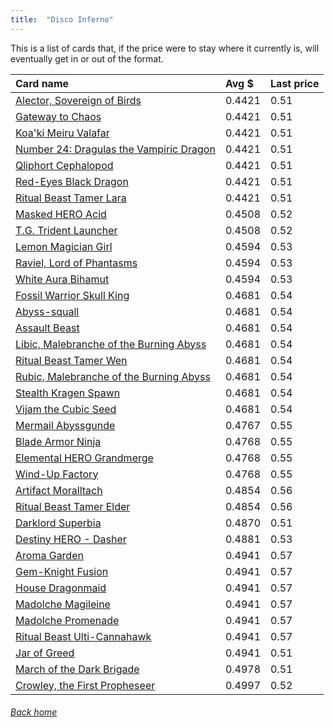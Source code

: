 ```yaml
---
title:  "Disco Inferno"
---
```


This is a list of cards that, if the price were to stay where it currently is, will eventually get in or out of the format.

| Card name | Avg $ | Last price |
| :-- | :-- | :-- |
[Alector, Sovereign of Birds](https://db.ygoprodeck.com/card/?search=Alector,%20Sovereign%20of%20Birds) | 0.4421 | 0.51 |
[Gateway to Chaos](https://db.ygoprodeck.com/card/?search=Gateway%20to%20Chaos) | 0.4421 | 0.51 |
[Koa'ki Meiru Valafar](https://db.ygoprodeck.com/card/?search=Koa'ki%20Meiru%20Valafar) | 0.4421 | 0.51 |
[Number 24: Dragulas the Vampiric Dragon](https://db.ygoprodeck.com/card/?search=Number%2024:%20Dragulas%20the%20Vampiric%20Dragon) | 0.4421 | 0.51 |
[Qliphort Cephalopod](https://db.ygoprodeck.com/card/?search=Qliphort%20Cephalopod) | 0.4421 | 0.51 |
[Red-Eyes Black Dragon](https://db.ygoprodeck.com/card/?search=Red-Eyes%20Black%20Dragon) | 0.4421 | 0.51 |
[Ritual Beast Tamer Lara](https://db.ygoprodeck.com/card/?search=Ritual%20Beast%20Tamer%20Lara) | 0.4421 | 0.51 |
[Masked HERO Acid](https://db.ygoprodeck.com/card/?search=Masked%20HERO%20Acid) | 0.4508 | 0.52 |
[T.G. Trident Launcher](https://db.ygoprodeck.com/card/?search=T.G.%20Trident%20Launcher) | 0.4508 | 0.52 |
[Lemon Magician Girl](https://db.ygoprodeck.com/card/?search=Lemon%20Magician%20Girl) | 0.4594 | 0.53 |
[Raviel, Lord of Phantasms](https://db.ygoprodeck.com/card/?search=Raviel,%20Lord%20of%20Phantasms) | 0.4594 | 0.53 |
[White Aura Bihamut](https://db.ygoprodeck.com/card/?search=White%20Aura%20Bihamut) | 0.4594 | 0.53 |
[Fossil Warrior Skull King](https://db.ygoprodeck.com/card/?search=Fossil%20Warrior%20Skull%20King) | 0.4681 | 0.54 |
[Abyss-squall](https://db.ygoprodeck.com/card/?search=Abyss-squall) | 0.4681 | 0.54 |
[Assault Beast](https://db.ygoprodeck.com/card/?search=Assault%20Beast) | 0.4681 | 0.54 |
[Libic, Malebranche of the Burning Abyss](https://db.ygoprodeck.com/card/?search=Libic,%20Malebranche%20of%20the%20Burning%20Abyss) | 0.4681 | 0.54 |
[Ritual Beast Tamer Wen](https://db.ygoprodeck.com/card/?search=Ritual%20Beast%20Tamer%20Wen) | 0.4681 | 0.54 |
[Rubic, Malebranche of the Burning Abyss](https://db.ygoprodeck.com/card/?search=Rubic,%20Malebranche%20of%20the%20Burning%20Abyss) | 0.4681 | 0.54 |
[Stealth Kragen Spawn](https://db.ygoprodeck.com/card/?search=Stealth%20Kragen%20Spawn) | 0.4681 | 0.54 |
[Vijam the Cubic Seed](https://db.ygoprodeck.com/card/?search=Vijam%20the%20Cubic%20Seed) | 0.4681 | 0.54 |
[Mermail Abyssgunde](https://db.ygoprodeck.com/card/?search=Mermail%20Abyssgunde) | 0.4767 | 0.55 |
[Blade Armor Ninja](https://db.ygoprodeck.com/card/?search=Blade%20Armor%20Ninja) | 0.4768 | 0.55 |
[Elemental HERO Grandmerge](https://db.ygoprodeck.com/card/?search=Elemental%20HERO%20Grandmerge) | 0.4768 | 0.55 |
[Wind-Up Factory](https://db.ygoprodeck.com/card/?search=Wind-Up%20Factory) | 0.4768 | 0.55 |
[Artifact Moralltach](https://db.ygoprodeck.com/card/?search=Artifact%20Moralltach) | 0.4854 | 0.56 |
[Ritual Beast Tamer Elder](https://db.ygoprodeck.com/card/?search=Ritual%20Beast%20Tamer%20Elder) | 0.4854 | 0.56 |
[Darklord Superbia](https://db.ygoprodeck.com/card/?search=Darklord%20Superbia) | 0.4870 | 0.51 |
[Destiny HERO - Dasher](https://db.ygoprodeck.com/card/?search=Destiny%20HERO%20-%20Dasher) | 0.4881 | 0.53 |
[Aroma Garden](https://db.ygoprodeck.com/card/?search=Aroma%20Garden) | 0.4941 | 0.57 |
[Gem-Knight Fusion](https://db.ygoprodeck.com/card/?search=Gem-Knight%20Fusion) | 0.4941 | 0.57 |
[House Dragonmaid](https://db.ygoprodeck.com/card/?search=House%20Dragonmaid) | 0.4941 | 0.57 |
[Madolche Magileine](https://db.ygoprodeck.com/card/?search=Madolche%20Magileine) | 0.4941 | 0.57 |
[Madolche Promenade](https://db.ygoprodeck.com/card/?search=Madolche%20Promenade) | 0.4941 | 0.57 |
[Ritual Beast Ulti-Cannahawk](https://db.ygoprodeck.com/card/?search=Ritual%20Beast%20Ulti-Cannahawk) | 0.4941 | 0.57 |
[Jar of Greed](https://db.ygoprodeck.com/card/?search=Jar%20of%20Greed) | 0.4941 | 0.51 |
[March of the Dark Brigade](https://db.ygoprodeck.com/card/?search=March%20of%20the%20Dark%20Brigade) | 0.4978 | 0.51 |
[Crowley, the First Propheseer](https://db.ygoprodeck.com/card/?search=Crowley,%20the%20First%20Propheseer) | 0.4997 | 0.52 |

###### [Back home](index)